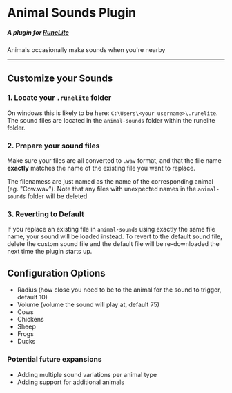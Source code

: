 # Animal Sounds Plugin
##### A plugin for [RuneLite](https://runelite.net/)
Animals occasionally make sounds when you're nearby
___

## Customize your Sounds

### 1. Locate your `.runelite` folder

On windows this is likely to be here: `C:\Users\<your username>\.runelite`. The sound files are located in the `animal-sounds` folder within the runelite folder.

### 2. Prepare your sound files

Make sure your files are all converted to `.wav` format, and that the file name __exactly__ matches the name of the existing file you want to replace.

The filenamess are just named as the name of the corresponding animal (eg. "Cow.wav"). Note that any files with unexpected names in the `animal-sounds` folder will be deleted

### 3. Reverting to Default

If you replace an existing file in `animal-sounds` using exactly the same file name, your sound will be loaded instead. To revert to the default sound file, delete the custom sound file and the default file will be re-downloaded the next time the plugin starts up.

## Configuration Options

- Radius (how close you need to be to the animal for the sound to trigger, default 10)
- Volume (volume the sound will play at, default 75)
- Cows
- Chickens
- Sheep
- Frogs
- Ducks

### Potential future expansions

- Adding multiple sound variations per animal type
- Adding support for additional animals
